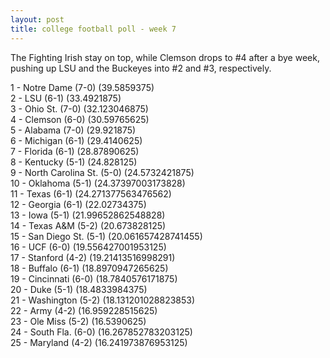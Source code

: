 ```yaml
---
layout: post
title: college football poll - week 7
---
```


The Fighting Irish stay on top, while Clemson drops to #4 after a bye week,
pushing up LSU and the Buckeyes into #2 and #3, respectively.

1 - Notre Dame (7-0) (39.5859375)  
2 - LSU (6-1) (33.4921875)  
3 - Ohio St. (7-0) (32.123046875)  
4 - Clemson (6-0) (30.59765625)  
5 - Alabama (7-0) (29.921875)  
6 - Michigan (6-1) (29.4140625)  
7 - Florida (6-1) (28.87890625)  
8 - Kentucky (5-1) (24.828125)  
9 - North Carolina St. (5-0) (24.5732421875)  
10 - Oklahoma (5-1) (24.37397003173828)  
11 - Texas (6-1) (24.271377563476562)  
12 - Georgia (6-1) (22.02734375)  
13 - Iowa (5-1) (21.99652862548828)  
14 - Texas A&M (5-2) (20.673828125)  
15 - San Diego St. (5-1) (20.061657428741455)  
16 - UCF (6-0) (19.556427001953125)  
17 - Stanford (4-2) (19.21413516998291)  
18 - Buffalo (6-1) (18.8970947265625)  
19 - Cincinnati (6-0) (18.7840576171875)  
20 - Duke (5-1) (18.4833984375)  
21 - Washington (5-2) (18.131201028823853)  
22 - Army (4-2) (16.959228515625)  
23 - Ole Miss (5-2) (16.5390625)  
24 - South Fla. (6-0) (16.267852783203125)  
25 - Maryland (4-2) (16.241973876953125)  
